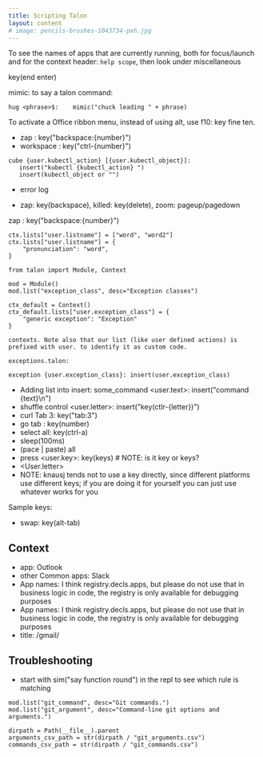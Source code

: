 ```yaml
---
title: Scripting Talon
layout: content
# image: pencils-brushes-1043734-pxh.jpg
---
```


To see the names of apps that are currently running, both for focus/launch and for the context header: `help scope`, then look under miscellaneous

key(end enter)

mimic: to say a talon command:
```
hug <phrase>$:    mimic("chuck leading " + phrase)
```
To activate a Office ribbon menu,  instead of using alt, use f10: key fine ten.

- zap <number>: key("backspace:{number}")
- workspace <number>: key("ctrl-{number}")

```
cube {user.kubectl_action} [{user.kubectl_object}]:
   insert("kubectl {kubectl_action} ")
   insert(kubectl_object or "")
```

- error log

-  zap: key(backspace), killed: key(delete), zoom: pageup/pagedown

zap <number>: key("backspace:{number}")

```
ctx.lists["user.listname"] = ["word", "word2"]
ctx.lists["user.listname"] = {
    "pronunciation": "word",
}
```

```
from talon import Module, Context

mod = Module()
mod.list("exception_class", desc="Exception classes")

ctx_default = Context()
ctx_default.lists["user.exception_class"] = {
    "generic exception": "Exception"
}

contexts. Note also that our list (like user defined actions) is prefixed with user. to identify it as custom code.

exceptions.talon:

exception {user.exception_class}: insert(user.exception_class)

```

- Adding list into insert: some_command <user.text>: insert("command {text}\n")
- shuffle  control <user.letter>:     insert("key(ctlr-{letter})")
- curl Tab 3: key("tab:3")
- go tab <number>: key(number)
- select all: key(ctrl-a)
-  sleep(100ms)
- (pace |  paste) all
-  press <user.key>:  key(keys)  # NOTE: is it key or keys?
- <User.letter>
- NOTE: knausj tends not to use a key directly, since different platforms use different keys; if you are doing it for yourself you can just use whatever works for you



Sample keys:
- swap: key(alt-tab)


 ## Context

- app: Outlook
-  other Common apps: Slack
- App names:  I think registry.decls.apps, but please do not use that in business logic in code, the registry is only available for debugging purposes
- App names:  I think registry.decls.apps, but please do not use that in business logic in code, the registry is only available for debugging purposes
- title: /gmail/


## Troubleshooting
- start with sim("say function round") in the repl to see which rule is matching



```
mod.list("git_command", desc="Git commands.")
mod.list("git_argument", desc="Command-line git options and arguments.")

dirpath = Path(__file__).parent
arguments_csv_path = str(dirpath / "git_arguments.csv")
commands_csv_path = str(dirpath / "git_commands.csv")

```
